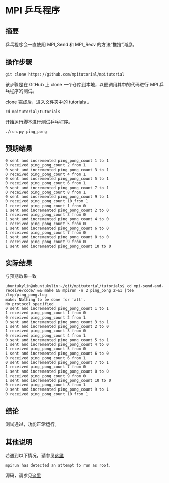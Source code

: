 # MPI 乒乓程序

## 摘要

乒乓程序会一直使用 MPI_Send 和 MPI_Recv 的方法“推挡”消息。

## 操作步骤

```git clone https://github.com/mpitutorial/mpitutorial```

该步骤是在 GitHub 上 clone 一个仓库到本地，以便调用其中的代码进行 MPI 乒乓程序的测试。

clone 完成后，进入文件夹中的 tutorials 。

```cd mpitutorial/tutorials```

开始运行脚本进行测试乒乓程序。

```./run.py ping_pong```

## 预期结果

```
0 sent and incremented ping_pong_count 1 to 1
0 received ping_pong_count 2 from 1
0 sent and incremented ping_pong_count 3 to 1
0 received ping_pong_count 4 from 1
0 sent and incremented ping_pong_count 5 to 1
0 received ping_pong_count 6 from 1
0 sent and incremented ping_pong_count 7 to 1
0 received ping_pong_count 8 from 1
0 sent and incremented ping_pong_count 9 to 1
0 received ping_pong_count 10 from 1
1 received ping_pong_count 1 from 0
1 sent and incremented ping_pong_count 2 to 0
1 received ping_pong_count 3 from 0
1 sent and incremented ping_pong_count 4 to 0
1 received ping_pong_count 5 from 0
1 sent and incremented ping_pong_count 6 to 0
1 received ping_pong_count 7 from 0
1 sent and incremented ping_pong_count 8 to 0
1 received ping_pong_count 9 from 0
1 sent and incremented ping_pong_count 10 to 0
```

## 实际结果

与预期效果一致

```
ubuntukylin@ubuntukylin:~/git/mpitutorial/tutorials$ cd mpi-send-and-receive/code/ && make && mpirun -n 2 ping_pong 2>&1 |tee /tmp/ping_pong.log
make: Nothing to be done for 'all'.
No protocol specified
0 sent and incremented ping_pong_count 1 to 1
1 received ping_pong_count 1 from 0
0 received ping_pong_count 2 from 1
0 sent and incremented ping_pong_count 3 to 1
1 sent and incremented ping_pong_count 2 to 0
1 received ping_pong_count 3 from 0
0 received ping_pong_count 4 from 1
0 sent and incremented ping_pong_count 5 to 1
1 sent and incremented ping_pong_count 4 to 0
1 received ping_pong_count 5 from 0
1 sent and incremented ping_pong_count 6 to 0
0 received ping_pong_count 6 from 1
0 sent and incremented ping_pong_count 7 to 1
1 received ping_pong_count 7 from 0
1 sent and incremented ping_pong_count 8 to 0
1 received ping_pong_count 9 from 0
1 sent and incremented ping_pong_count 10 to 0
0 received ping_pong_count 8 from 1
0 sent and incremented ping_pong_count 9 to 1
0 received ping_pong_count 10 from 1
```

## 结论

测试通过，功能正常运行。

## 其他说明

若遇到以下情况，请参见[这里](https://github.com/microseyuyu/RISCV-testcase/blob/openmpi/Open%20MPI/testcase/解决mpirun%20has%20detected%20an%20attempt%20to%20run%20as%20root.md)

```mpirun has detected an attempt to run as root.```

源码，请参见[这里](https://github.com/mpitutorial/mpitutorial/blob/gh-pages/tutorials/mpi-send-and-receive/code/ping_pong.c)
